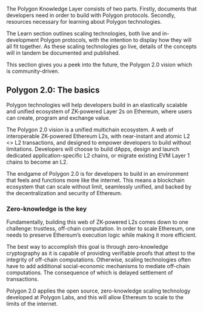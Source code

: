 The Polygon Knowledge Layer consists of two parts. Firstly, documents that developers need in order to build with Polygon protocols. Secondly, resources necessary for learning about Polygon technologies.

The Learn section outlines scaling technologies, both live and in-development Polygon protocols, with the intention to display how they will all fit together. 
As these scaling technologies go live, details of the concepts will in tandem be documented and published.

This section gives you a peek into the future, the Polygon 2.0 vision which is community-driven.

## Polygon 2.0: The basics

Polygon technologies will help developers build in an elastically scalable and unified ecosystem of ZK-powered Layer 2s on Ethereum, where users can create, program and exchange value.

The Polygon 2.0 vision is a unified multichain ecosystem. A web of interoperable ZK-powered Ethereum L2s, with near-instant and atomic L2 <> L2 transactions, and designed to empower developers to build without limitations. Developers will choose to build dApps, design and launch dedicated application-specific L2 chains, or migrate existing EVM Layer 1 chains to become an L2.

The endgame of Polygon 2.0 is for developers to build in an environment that feels and functions more like the internet. This means a blockchain ecosystem that can scale without limit, seamlessly unified, and backed by the decentralization and security of Ethereum.

### Zero-knowledge is the key

Fundamentally, building this web of ZK-powered L2s comes down to one challenge: trustless, off-chain computation. In order to scale Ethereum, one needs to preserve Ethereum’s execution logic while making it more efficient. 

The best way to accomplish this goal is through zero-knowledge cryptography as it is capable of providing verifiable proofs that attest to the integrity of off-chain computations. Otherwise, scaling technologies often have to add additional social-economic mechanisms to mediate off-chain computations. The consequence of which is delayed settlement of transactions.

Polygon 2.0 applies the open source, zero-knowledge scaling technology developed at Polygon Labs, and this will allow Ethereum to scale to the limits of the internet.

